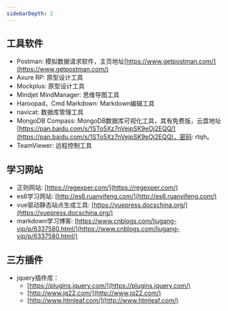 ```yaml
---
sidebarDepth: 2
---
```

## 工具软件

* Postman: 模拟数据请求软件，主页地址[https://www.getpostman.com/](https://www.getpostman.com/)
* Axure RP: 原型设计工具
* Mockplus: 原型设计工具
* Mindjet MindManager: 思维导图工具
* Haroopad，Cmd Markdown: Markdown编辑工具
* navicat: 数据库管理工具
* MongoDB Compass: MongoDB数据库可视化工具，其有免费版，云盘地址[https://pan.baidu.com/s/1STo5Xz7nVejpSK9eOj2EQQ/](https://pan.baidu.com/s/1STo5Xz7nVejpSK9eOj2EQQ)，密码: rtqh。
* TeamViewer: 远程控制工具

## 学习网站

* 正则网站: [https://regexper.com/](https://regexper.com/)
* es6学习网站: [http://es6.ruanyifeng.com/](http://es6.ruanyifeng.com/)
* vue驱动静态站点生成工具: [https://vuepress.docschina.org/](https://vuepress.docschina.org/)
* markdown学习博客: [https://www.cnblogs.com/liugang-vip/p/6337580.html/](https://www.cnblogs.com/liugang-vip/p/6337580.html/)

## 三方插件

* jquery插件库：
  * [https://plugins.jquery.com/](https://plugins.jquery.com/)
  * [http://www.jq22.com/](http://www.jq22.com/)
  * [http://www.htmleaf.com/](http://www.htmleaf.com/)